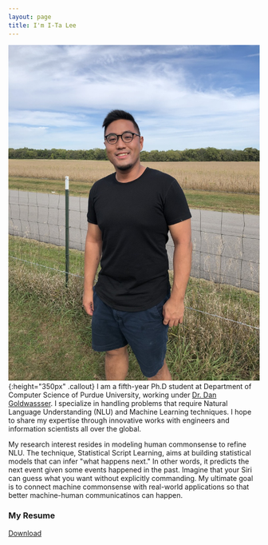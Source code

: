 ```yaml
---
layout: page
title: I'm I-Ta Lee
---
```


![AboutMe](images/about.jpg){:height="350px" .callout}
I am a fifth-year Ph.D student at Department of Computer Science of Purdue University, working under [Dr. Dan Goldwassser](https://www.cs.purdue.edu/homes/dgoldwas/). I specialize in handling problems that require Natural Language Understanding (NLU) and Machine Learning techniques. I hope to share my expertise through innovative works with engineers and information scientists all over the global.

My research interest resides in modeling human commonsense to refine NLU. The technique, Statistical Script Learning, aims at building statistical models that can infer "what happens next." In other words, it predicts the next event given some events happened in the past. Imagine that your Siri can guess what you want without explicitly commanding. My ultimate goal is to connect machine commonsense with real-world applications so that better machine-human communicatinos can happen.


### My Resume

[Download](/download/resume.pdf)
